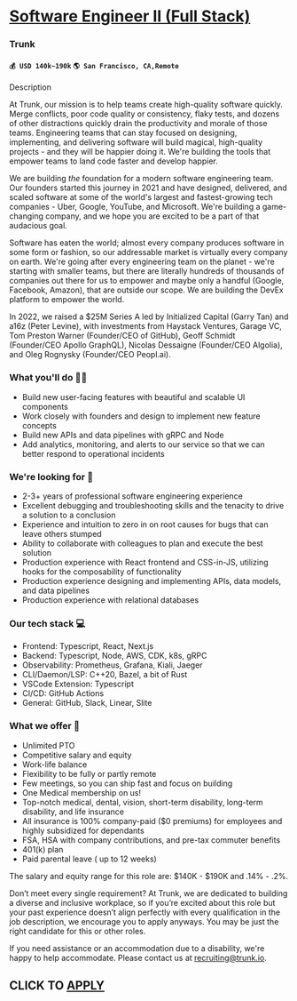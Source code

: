 # [Software Engineer II (Full Stack)](https://www.remotewlb.com/apply/software-engineer-ii-full-stack-92286)  
### Trunk  
#### `💰 USD 140k~190k` `🌎 San Francisco, CA,Remote`  

Description

At Trunk, our mission is to help teams create high-quality software quickly. Merge conflicts, poor code quality or consistency, flaky tests, and dozens of other distractions quickly drain the productivity and morale of those teams. Engineering teams that can stay focused on designing, implementing, and delivering software will build magical, high-quality projects - and they will be happier doing it. We're building the tools that empower teams to land code faster and develop happier.

  

We are building _the_ foundation for a modern software engineering team. Our founders started this journey in 2021 and have designed, delivered, and scaled software at some of the world's largest and fastest-growing tech companies - Uber, Google, YouTube, and Microsoft. We're building a game-changing company, and we hope you are excited to be a part of that audacious goal.

  

Software has eaten the world; almost every company produces software in some form or fashion, so our addressable market is virtually every company on earth. We're going after every engineering team on the planet - we're starting with smaller teams, but there are literally hundreds of thousands of companies out there for us to empower and maybe only a handful (Google, Facebook, Amazon), that are outside our scope. We are building the DevEx platform to empower the world.

  

In 2022, we raised a $25M Series A led by Initialized Capital (Garry Tan) and a16z (Peter Levine), with investments from Haystack Ventures, Garage VC, Tom Preston Warner (Founder/CEO of GitHub), Geoff Schmidt (Founder/CEO Apollo GraphQL), Nicolas Dessaigne (Founder/CEO Algolia), and Oleg Rognysky (Founder/CEO Peopl.ai).

  

  

### What you'll do 🧑‍💻

  * Build new user-facing features with beautiful and scalable UI components
  * Work closely with founders and design to implement new feature concepts
  * Build new APIs and data pipelines with gRPC and Node
  * Add analytics, monitoring, and alerts to our service so that we can better respond to operational incidents

### We're looking for 🔎

  * 2-3+ years of professional software engineering experience
  * Excellent debugging and troubleshooting skills and the tenacity to drive a solution to a conclusion
  * Experience and intuition to zero in on root causes for bugs that can leave others stumped
  * Ability to collaborate with colleagues to plan and execute the best solution
  * Production experience with React frontend and CSS-in-JS, utilizing hooks for the composability of functionality
  * Production experience designing and implementing APIs, data models, and data pipelines
  * Production experience with relational databases

### Our tech stack 💻

  * Frontend: Typescript, React, Next.js
  * Backend: Typescript, Node, AWS, CDK, k8s, gRPC
  * Observability: Prometheus, Grafana, Kiali, Jaeger
  * CLI/Daemon/LSP: C++20, Bazel, a bit of Rust
  * VSCode Extension: Typescript
  * CI/CD: GitHub Actions
  * General: GitHub, Slack, Linear, Slite

### What we offer 🎁

  * Unlimited PTO
  * Competitive salary and equity
  * Work-life balance
  * Flexibility to be fully or partly remote
  * Few meetings, so you can ship fast and focus on building
  * One Medical membership on us!
  * Top-notch medical, dental, vision, short-term disability, long-term disability, and life insurance
  * All insurance is 100% company-paid ($0 premiums) for employees and highly subsidized for dependants
  * FSA, HSA with company contributions, and pre-tax commuter benefits
  * 401(k) plan
  * Paid parental leave ( up to 12 weeks)

The salary and equity range for this role are: $140K - $190K and .14% - .2%.

  

Don’t meet every single requirement? At Trunk, we are dedicated to building a diverse and inclusive workplace, so if you’re excited about this role but your past experience doesn’t align perfectly with every qualification in the job description, we encourage you to apply anyways. You may be just the right candidate for this or other roles.

  

If you need assistance or an accommodation due to a disability, we're happy to help accommodate. Please contact us at recruiting@trunk.io.

  
## CLICK TO [APPLY](https://www.remotewlb.com/apply/software-engineer-ii-full-stack-92286)

